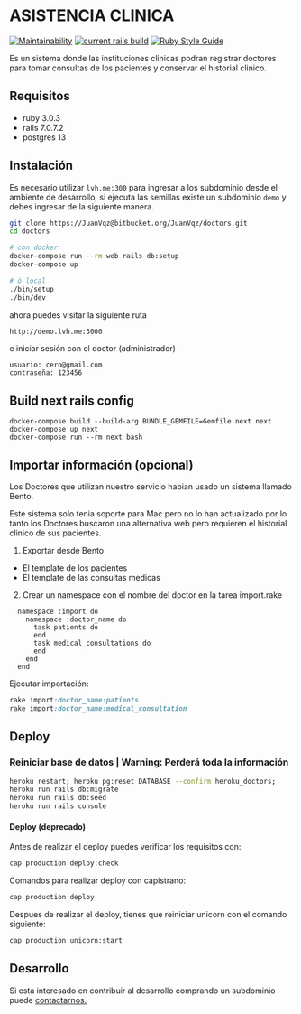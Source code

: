 # ASISTENCIA CLINICA

[![Maintainability](https://api.codeclimate.com/v1/badges/09e3708ac24f9016f6fd/maintainability)](https://codeclimate.com/github/JuanVqz/doctors/maintainability)
[![current rails build](https://github.com/JuanVqz/doctors/actions/workflows/current-rails-app.yml/badge.svg)](https://github.com/JuanVqz/doctors/actions/workflows/current-rails-app.yml)
[![Ruby Style Guide](https://img.shields.io/badge/code_style-standard-brightgreen.svg)](https://github.com/testdouble/standard)

Es un sistema donde las instituciones clinicas podran registrar doctores para
tomar consultas de los pacientes y conservar el historial clinico.

## Requisitos

- ruby 3.0.3
- rails 7.0.7.2
- postgres 13

## Instalación

Es necesario utilizar `lvh.me:300` para ingresar a los subdominio desde el ambiente
de desarrollo, si ejecuta las semillas existe un subdominio `demo`
y debes ingresar de la siguiente manera.

```sh
git clone https://JuanVqz@bitbucket.org/JuanVqz/doctors.git
cd doctors

# con docker
docker-compose run --rm web rails db:setup
docker-compose up

# ó local
./bin/setup
./bin/dev
```

ahora puedes visitar la siguiente ruta

```bash
http://demo.lvh.me:3000
```

e iniciar sesión con el doctor (administrador)

```
usuario: cero@gmail.com
contraseña: 123456
```

## Build next rails config

```
docker-compose build --build-arg BUNDLE_GEMFILE=Gemfile.next next
docker-compose up next
docker-compose run --rm next bash
```

## Importar información (opcional)

Los Doctores que utilizan nuestro servicio habian usado un sistema llamado Bento.

Este sistema solo tenia soporte para Mac pero no lo han actualizado por lo tanto
los Doctores buscaron una alternativa web pero requieren el historial clinico de sus pacientes.

1. Exportar desde Bento

- El template de los pacientes
- El template de las consultas medicas

2. Crear un namespace con el nombre del doctor en la tarea import.rake

```
  namespace :import do
    namespace :doctor_name do
      task patients do
      end
      task medical_consultations do
      end
    end
  end
```

Ejecutar importación:

```ruby
rake import:doctor_name:patients
rake import:doctor_name:medical_consultation
```

## Deploy

### Reiniciar base de datos | Warning: Perderá toda la información

```bash
heroku restart; heroku pg:reset DATABASE --confirm heroku_doctors;
heroku run rails db:migrate
heroku run rails db:seed
heroku run rails console
```

#### Deploy (deprecado)

Antes de realizar el deploy puedes verificar los requisitos con:

```sh
cap production deploy:check
```

Comandos para realizar deploy con capistrano:

```sh
cap production deploy
```

Despues de realizar el deploy, tienes que reiniciar unicorn con el comando siguiente:

```sh
cap production unicorn:start
```

## Desarrollo

Si esta interesado en contribuir al desarrollo comprando un subdominio
puede [contactarnos.](https://github.com/JuanVqz)
